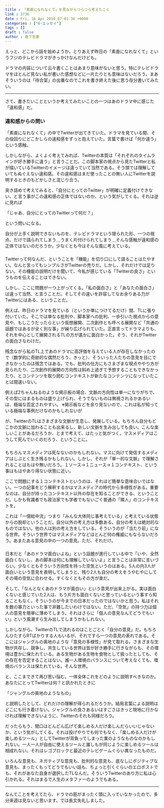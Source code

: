 ```yaml
---
title : 「素直になれなくて」を見ながらつらつら考えたこと
link : 3736
date : Fri, 16 Apr 2010 07:01:36 +0000
categories : ["6-エッセイ"]
tags : []
draft : false
author : 倉下忠憲
---
```


えっと、どこから話を始めようか。とりあえず昨日の「素直になれなくて」というフジのテレビドラマがきっかけなんだけども。

ドラマの内容について云々書くことはあまり意味がないと思う。特にテレビドラマをほとんど見ない私が書いた感想などに一片たりとも意味はないだろう。まあそういうのは「待合室」の出番なのでこれを書き終えた後に思う存分書いてみたい。
<!--more-->
--------------------------------------

さて、書きたいことというか考えてみたいことの一つはあのドラマ中に感じた「違和感」だ。

<h3>違和感からの問い</h3>
「素直になれなくて」の中でTwitterが出てきていた。ドラマを見ている間、その役回りにどこかしらの違和感をずっと抱えていた。言葉で書けば「何か違う」という感触。

しかしながら、よくよく考えてみれば、Twitterの本質は「それぞれのタイムラインが好き勝手に違う」と言うことだ。この脚本家の視点から見たTwitterと私が描いているTwitterのイメージは違っていて当然である。そう頭では理解していてもぬぐえない違和感。その違和感はまだ使ったことの無い人にTwitterを説明するときのもどかしさと混じり合う。

突き詰めて考えてみると、「自分にとってのTwitter」が明確に定義付けできない、と言う事がこの違和感の正体ではないのか、という気がしてくる。それは逆に見れば

「じゃあ、自分にとってのTwitterって何だ？」

という問いになる。

自分が上手く説明できないものを、テレビドラマという限られた形、一つの視点、だけで語られてしまう＿うまく片付けられてしまう＿そんな感触が違和感の正体ではないのだろうか。少なくとも今はそんな風に考えている。

<h3></h3>
Twitterって何なんだ、ということを「機能」を切り口にして語ることはたやすい。なんと言ってもシンプルさがTwitterの売りだ。しかし、それだけでは足りない。その機能の説明だけを聞いて、今私が感じている「Twitterの良さ」というものを伝えることはできない。

しかし、ここに問題が一つ上がってくる。「私の面白さ」と「あなたの面白さ」は違って当然、と言うことだ。そしてその違いを許容してなお余りある力がTwitterにはある、ということだ。

例えば、昨日のドラマを見ている（というか単につけてるだけ）間、TLに張り付いていた。そこでは単なる批判や、脚本家への批判、一歩引いた視点からの意見や、もしこうだったらという仮想展開、二次創作とも呼べる展開など「共通の話題ではあるが全く別な事」が繰り広げられていた。正直言ってドラマよりも、それを中心として展開されるTLの方が遙かに面白かった。そう、それがTwitterの面白さなわけだ。

残念ながら私のTL上であのドラマに高評価を与えている人が存在しなかったので（数学的に奇跡的な偶然だろう、きっと）、そういった人たちの意見を目にできなかったのは残念ではある。でも、批判の仕方にもさまざまな視点ややり方が見られたり、二次創作的展開の方向性は斜め上過ぎて予想することもできなかったり、とコンテンツを取り囲むコンテキストが新たなコンテンツになっていたことは間違いない。

例えば2ちゃんねるのような掲示板の場合、文脈の方向性は単一になりがちで、その型にはまるものは盛り上げられ、そうでないものは無視されるかあるいは、極端な否定されやすい。
※掲示板などを余り見ないので、これは私が知っている極端な事例だけなのかもしれないが

が、TwitterのTLはさまざまな文脈が生息し、発展している。もちろん自分もどこかの文脈に加わることも出来るし、新しい文脈を生み出しても良い。こんな楽しいことがあるだろうか、とまで考えて、はたっと気がつく。マスメディアはこうして死んでいくのだろう、ということに。

<h3></h3>
もちろんマスメディアは死なないのかもしれない。マスに向けて発信するメディアはしぶとく生き残るかもしれない。しかし、それが「単一的な文脈」で理解されることはもはや無いだろう。１ソース→１ニュース→１コンテキスト、という事はもはやあり得ない状態に近い。

ここで問題にする１コンテキストというのは、それほど簡単な意味合いではない。一つの記事をどう解釈するかはマスメディアの時代から多様性がある。重要なのは、自分が持ったコンテキスト以外の存在を知ることができる、ということだ。しかも有識者でも政治家でも学者でもないごく普通の「隣人」のコンテキストを。

これは「一億総中流」つまり「みんな大体同じ事考えている」と考えている状態からの脱却ということだ。自分以外の考え方は多数ある。自分の考えは絶対的なものではない。他の人は別の考え方をしている。そういうのが「当たり前」になる世界。そういう世界ではマスメディアなどほとんど何の権威にもならないだろう。あまたある意見の中の一つの意見。ただ、それだけ。

<h3></h3>
日本だと「あのドラマ面白いよね」という話題が進行している中で「いや、全然面白くないし、あの脚本は何にも理解していないよ」と言うことは非常に言いづらい。少なくともそういう方向性を持った空気というのはある。5人の内3人が面白いという意見を表明してしまうと、残り2人も自分の考えをうやむやにしてその場の空気に合わせる。すくなくともその方が楽だ。

そして、「なんとなくあのドラマが面白い」という意見が出来上がる。実は面白くないと感じていた2人は、もう片方も面白くないと思っているという事すら知ることもなく。そういうのが今までの日本だったのではないかと思う。私はそれを数の暴力といった事で非難したいわけではない。ただ、「空気」の持つ力は個人の意見を簡単に薄めてしまう。それはさらに「個人の意見なんてどうでもいい」という風潮すら生み出してしまうかもしれない。

しかしながら、TwitterのTLで流れるのはことごとく「自分の意見」だ。もちろんひたすらRTばかりする人もいるが、それですら一つの意見の表れである。そこにはジャングルの奥地のような「意見の多様性」が見て取れる。さまざまな生物が共存し、競争し、共生している世界は皆が好き勝手に行きながらも、その環境は豊かに保たれている。ある生物がある生物を食物として扱ったとしても、その存在を否定することはない。誰一人環境のバランスについて考えなくても、環境のバランスは保たれている。そんな世界。

と、ここまできて再び思い悩む。一体全体これをどのように説明すべきなのか。あなたにとってTwitterは何？と訊かれたときに

「ジャングルの奥地のようなもの」

と説明したとして、どれだけの理解が得られるだろうか。結局言葉による説明はどこにも行き着けない。ジャングルの良さあるいはすごさはきっと現地に行かなければ理解できないように、Twitterのそれも同様だろう。

だったらもう、間口はどんどん広げて楽しめる人だけ楽しんだらいいじゃないか、という気がしてくる。それは投げやりでも何でもなく、「楽しめる人だけが楽しめるツール」としてTwitterが背負ってしまった業のようなものなのかもしれない。一人一人が自由に使えるツールと誰しもが同じように楽しめるツールは相成れない。それはレゴブロックと最近のテレビゲームぐらい異なったものだ。

いろんな意見も、ネガティブな意見も、批判的な意見も、底なしにポジティブな意見も、まったくもってどうでもいい話も、ちょっと引くぐらいのエロポストでも、それがあなた自身が選択したTLなんだ。そういうTwitterのあり方に私は心引かれる。それはまるで人生のメタファーのようでもある。

--------------------------------------
なんてことを考えてたら、ドラマの筋がまったく頭に入っていなかったので、多分来週は見ないと思います。では長文失礼しました。
